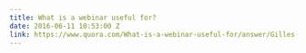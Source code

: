 ```yaml
---
title: What is a webinar useful for?
date: 2016-06-11 10:53:00 Z
link: https://www.quora.com/What-is-a-webinar-useful-for/answer/Gilles-Bertaux
---
```


